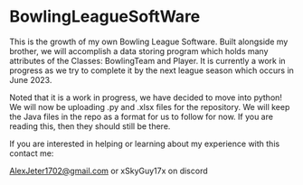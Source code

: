 # BowlingLeagueSoftWare
This is the growth of my own Bowling League Software. Built alongside my brother, we will accomplish a data storing program which holds many attributes of the Classes: BowlingTeam and Player. It is currently a work in progress as we try to complete it by the next league season which occurs in June 2023.

Noted that it is a work in progress, we have decided to move into python! We will now be uploading .py and .xlsx files for the repository. We will keep the Java files in the repo as a format for us to follow for now. If you are reading this, then they should still be there.

If you are interested in helping or learning about my experience with this contact me:

AlexJeter1702@gmail.com
or
xSkyGuy17x on discord

